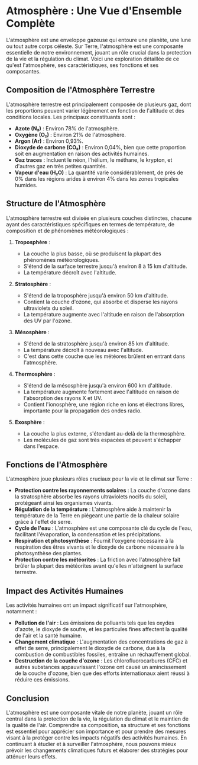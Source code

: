 # Atmosphère : Une Vue d'Ensemble Complète

L'atmosphère est une enveloppe gazeuse qui entoure une planète, une lune ou tout autre corps céleste. Sur Terre, l'atmosphère est une composante essentielle de notre environnement, jouant un rôle crucial dans la protection de la vie et la régulation du climat. Voici une exploration détaillée de ce qu'est l'atmosphère, ses caractéristiques, ses fonctions et ses composantes.

## Composition de l'Atmosphère Terrestre

L'atmosphère terrestre est principalement composée de plusieurs gaz, dont les proportions peuvent varier légèrement en fonction de l'altitude et des conditions locales. Les principaux constituants sont :

- **Azote (N₂)** : Environ 78% de l'atmosphère.
- **Oxygène (O₂)** : Environ 21% de l'atmosphère.
- **Argon (Ar)** : Environ 0,93%.
- **Dioxyde de carbone (CO₂)** : Environ 0,04%, bien que cette proportion soit en augmentation en raison des activités humaines.
- **Gaz traces** : Incluent le néon, l'hélium, le méthane, le krypton, et d'autres gaz en très petites quantités.
- **Vapeur d'eau (H₂O)** : La quantité varie considérablement, de près de 0% dans les régions arides à environ 4% dans les zones tropicales humides.

## Structure de l'Atmosphère

L'atmosphère terrestre est divisée en plusieurs couches distinctes, chacune ayant des caractéristiques spécifiques en termes de température, de composition et de phénomènes météorologiques :

1. **Troposphère** :
   - La couche la plus basse, où se produisent la plupart des phénomènes météorologiques.
   - S'étend de la surface terrestre jusqu'à environ 8 à 15 km d'altitude.
   - La température décroît avec l'altitude.

2. **Stratosphère** :
   - S'étend de la troposphère jusqu'à environ 50 km d'altitude.
   - Contient la couche d'ozone, qui absorbe et disperse les rayons ultraviolets du soleil.
   - La température augmente avec l'altitude en raison de l'absorption des UV par l'ozone.

3. **Mésosphère** :
   - S'étend de la stratosphère jusqu'à environ 85 km d'altitude.
   - La température décroît à nouveau avec l'altitude.
   - C'est dans cette couche que les météores brûlent en entrant dans l'atmosphère.

4. **Thermosphère** :
   - S'étend de la mésosphère jusqu'à environ 600 km d'altitude.
   - La température augmente fortement avec l'altitude en raison de l'absorption des rayons X et UV.
   - Contient l'ionosphère, une région riche en ions et électrons libres, importante pour la propagation des ondes radio.

5. **Exosphère** :
   - La couche la plus externe, s'étendant au-delà de la thermosphère.
   - Les molécules de gaz sont très espacées et peuvent s'échapper dans l'espace.

## Fonctions de l'Atmosphère

L'atmosphère joue plusieurs rôles cruciaux pour la vie et le climat sur Terre :

- **Protection contre les rayonnements solaires** : La couche d'ozone dans la stratosphère absorbe les rayons ultraviolets nocifs du soleil, protégeant ainsi les organismes vivants.
- **Régulation de la température** : L'atmosphère aide à maintenir la température de la Terre en piégeant une partie de la chaleur solaire grâce à l'effet de serre.
- **Cycle de l'eau** : L'atmosphère est une composante clé du cycle de l'eau, facilitant l'évaporation, la condensation et les précipitations.
- **Respiration et photosynthèse** : Fournit l'oxygène nécessaire à la respiration des êtres vivants et le dioxyde de carbone nécessaire à la photosynthèse des plantes.
- **Protection contre les météorites** : La friction avec l'atmosphère fait brûler la plupart des météorites avant qu'elles n'atteignent la surface terrestre.

## Impact des Activités Humaines

Les activités humaines ont un impact significatif sur l'atmosphère, notamment :

- **Pollution de l'air** : Les émissions de polluants tels que les oxydes d'azote, le dioxyde de soufre, et les particules fines affectent la qualité de l'air et la santé humaine.
- **Changement climatique** : L'augmentation des concentrations de gaz à effet de serre, principalement le dioxyde de carbone, due à la combustion de combustibles fossiles, entraîne un réchauffement global.
- **Destruction de la couche d'ozone** : Les chlorofluorocarbures (CFC) et autres substances appauvrissant l'ozone ont causé un amincissement de la couche d'ozone, bien que des efforts internationaux aient réussi à réduire ces émissions.

## Conclusion

L'atmosphère est une composante vitale de notre planète, jouant un rôle central dans la protection de la vie, la régulation du climat et le maintien de la qualité de l'air. Comprendre sa composition, sa structure et ses fonctions est essentiel pour apprécier son importance et pour prendre des mesures visant à la protéger contre les impacts négatifs des activités humaines. En continuant à étudier et à surveiller l'atmosphère, nous pouvons mieux prévoir les changements climatiques futurs et élaborer des stratégies pour atténuer leurs effets.